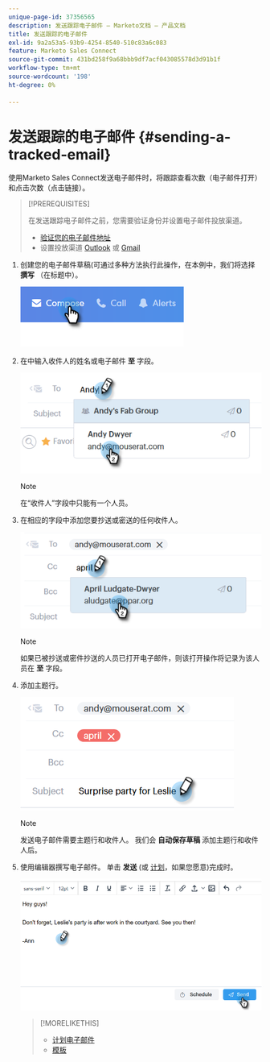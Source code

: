 ```yaml
---
unique-page-id: 37356565
description: 发送跟踪电子邮件 — Marketo文档 — 产品文档
title: 发送跟踪的电子邮件
exl-id: 9a2a53a5-93b9-4254-8540-510c83a6c083
feature: Marketo Sales Connect
source-git-commit: 431bd258f9a68bbb9df7acf043085578d3d91b1f
workflow-type: tm+mt
source-wordcount: '198'
ht-degree: 0%

---
```


# 发送跟踪的电子邮件 {#sending-a-tracked-email}

使用Marketo Sales Connect发送电子邮件时，将跟踪查看次数（电子邮件打开）和点击次数（点击链接）。

>[!PREREQUISITES]
>
>在发送跟踪电子邮件之前，您需要验证身份并设置电子邮件投放渠道。
>
>* [验证您的电子邮件地址](/help/marketo/product-docs/marketo-sales-connect/getting-started/email-settings/verify-your-email.md)
>* 设置投放渠道 [Outlook](/help/marketo/product-docs/marketo-sales-connect/email-plugins/msc-for-outlook/email-connection-for-outlook-users.md) 或 [Gmail](/help/marketo/product-docs/marketo-sales-connect/email-plugins/gmail/email-connection-for-gmail-users.md)

1. 创建您的电子邮件草稿(可通过多种方法执行此操作，在本例中，我们将选择 **撰写** （在标题中）。

   ![](assets/one.png)

1. 在中输入收件人的姓名或电子邮件 **至** 字段。

   ![](assets/two.png)

   >[!NOTE]
   >
   >在“收件人”字段中只能有一个人员。

1. 在相应的字段中添加您要抄送或密送的任何收件人。

   ![](assets/three.png)

   >[!NOTE]
   >
   >如果已被抄送或密件抄送的人员已打开电子邮件，则该打开操作将记录为该人员在 **至** 字段。

1. 添加主题行。

   ![](assets/four.png)

   >[!NOTE]
   >
   >发送电子邮件需要主题行和收件人。 我们会 **自动保存草稿** 添加主题行和收件人后。

1. 使用编辑器撰写电子邮件。 单击 **发送** (或 [计划](/help/marketo/product-docs/marketo-sales-connect/email/using-the-compose-window/scheduling-an-email.md)，如果您愿意)完成时。

   ![](assets/five.png)

   >[!MORELIKETHIS]
   >
   >* [计划电子邮件](/help/marketo/product-docs/marketo-sales-connect/email/using-the-compose-window/scheduling-an-email.md)
   >* [模板](/help/marketo/product-docs/marketo-sales-connect/templates/create-a-new-template.md)
